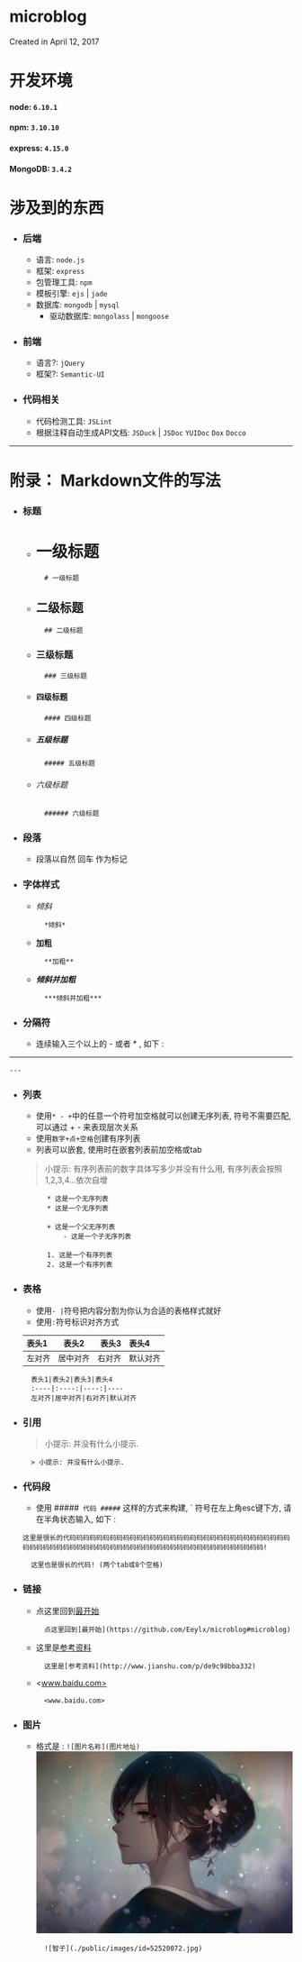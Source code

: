 # microblog
Created in  April 12, 2017

# 开发环境
#### node: `6.10.1`
#### npm: `3.10.10`
#### express: `4.15.0`
#### MongoDB: `3.4.2`

# 涉及到的东西
+ ### 后端
    - 语言: `node.js`
    - 框架: `express`
    - 包管理工具: `npm`
    - 模板引擎: `ejs` 	| `jade`
    - 数据库: `mongodb` | `mysql`
        * 驱动数据库: `mongolass` | `mongoose`
+ ### 前端
    - 语言?: `jQuery`
    - 框架?: `Semantic-UI`
+ ### 代码相关
    - 代码检测工具: `JSLint`
    - 根据注释自动生成API文档: `JSDuck` | `JSDoc` `YUIDoc` `Dox` `Docco`
    
- - - - - - -

# 附录： Markdown文件的写法

+ ### 标题
    - # 一级标题        
            # 一级标题
    - ## 二级标题
            ## 二级标题
    - ### 三级标题
            ### 三级标题
    - #### 四级标题
            #### 四级标题
    - ##### 五级标题
            ##### 五级标题
    - ###### 六级标题
            ###### 六级标题


+ ### 段落
    - 段落以自然 回车 作为标记


+ ### 字体样式
    - *倾斜*
    
            *倾斜*
            
    - **加粗**
    
            **加粗**
    
    - ***倾斜并加粗***
    
            ***倾斜并加粗***


+ ### 分隔符
    - 连续输入三个以上的 - 或者 * , 如下 : 
    
---

    ---


+ ### 列表
    - 使用`* - +`中的任意一个符号加空格就可以创建无序列表, 符号不需要匹配, 可以通过 + - 来表现层次关系
    - 使用`数字+点+空格`创建有序列表
    - 列表可以嵌套, 使用时在嵌套列表前加空格或tab
    > 小提示: 有序列表前的数字具体写多少并没有什么用, 有序列表会按照1,2,3,4...依次自增 
    
            * 这是一个无序列表
            * 这是一个无序列表
            
            + 这是一个父无序列表
                - 这是一个子无序列表

            1. 这是一个有序列表
            2. 这是一个有序列表


+ ### 表格
    - 使用`- |`符号把内容分割为你认为合适的表格样式就好
    - 使用`:`符号标识对齐方式
    
    表头1|表头2|表头3|表头4
    :----|:----:|----:|----
    左对齐|居中对齐|右对齐|默认对齐

        表头1|表头2|表头3|表头4
        :----|:----:|----:|----
        左对齐|居中对齐|右对齐|默认对齐


+ ### 引用
    > 小提示: 并没有什么小提示.

        > 小提示: 并没有什么小提示.


+ ### 代码段
    - 使用
    #####```
    代码
    #####```
    这样的方式来构建, ` 符号在左上角esc键下方, 请在半角状态输入, 如下 : 

    ```
    这里是很长的代码码码码码码码码码码码码码码码码码码码码码码码码码码码码码码码码码码码码码码码码码码码码码码码码码码码码码码码码码码码码码码码码码码码码码!
    ```

        这里也是很长的代码! (两个tab或8个空格)


+ ### 链接
    - 点这里回到[最开始](https://github.com/Eeylx/microblog#microblog)
    
            点这里回到[最开始](https://github.com/Eeylx/microblog#microblog)

    - 这里是[参考资料](http://www.jianshu.com/p/de9c98bba332)

            这里是[参考资料](http://www.jianshu.com/p/de9c98bba332)

    - <www.baidu.com>
    
            <www.baidu.com>


+ ### 图片
    - 格式是 : `![图片名称](图片地址)`
    ![图片名称](public/README_images/id=52520072.jpg)
    
            ![智子](./public/images/id=52520072.jpg)

